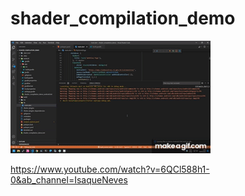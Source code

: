 # shader_compilation_demo

![Alt Text](https://github.com/insinfo/shader_compilation_demo/blob/main/Shader_compilation_error.gif)



https://www.youtube.com/watch?v=6QCl588h1-0&ab_channel=IsaqueNeves

